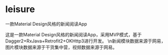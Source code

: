 # leisure
一款Material Design风格的新闻阅读App

这是一款Material Design风格的新闻阅读App，采用MVP模式，基于Dagger2+RxJava+Retrofit2+OKHttp3进行开发。
        \n新闻模块数据来源于网易，图片模块数据来源于干货集中营，视频数据来源于网易。